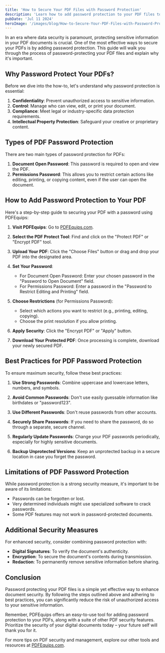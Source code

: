 ```yaml
---
title: 'How to Secure Your PDF Files with Password Protection'
description: 'Learn how to add password protection to your PDF files to enhance document security and control access'
pubDate: 'Jul 11 2024'
heroImage: '/images/blog/How-to-Secure-Your-PDF-Files-with-Password-Protection.png'
---
```


In an era where data security is paramount, protecting sensitive information in your PDF documents is crucial. One of the most effective ways to secure your PDFs is by adding password protection. This guide will walk you through the process of password-protecting your PDF files and explain why it's important.

## Why Password Protect Your PDFs?

Before we dive into the how-to, let's understand why password protection is essential:

1. **Confidentiality**: Prevent unauthorized access to sensitive information.
2. **Control**: Manage who can view, edit, or print your document.
3. **Compliance**: Meet legal or industry-specific data protection requirements.
4. **Intellectual Property Protection**: Safeguard your creative or proprietary content.

## Types of PDF Password Protection

There are two main types of password protection for PDFs:

1. **Document Open Password**: This password is required to open and view the PDF.
2. **Permissions Password**: This allows you to restrict certain actions like editing, printing, or copying content, even if the user can open the document.

## How to Add Password Protection to Your PDF

Here's a step-by-step guide to securing your PDF with a password using PDFEquips:

1. **Visit PDFEquips**: Go to [PDFEquips.com](https://www.pdfequips.com).

2. **Select the PDF Protect Tool**: Find and click on the "Protect PDF" or "Encrypt PDF" tool.

3. **Upload Your PDF**: Click the "Choose Files" button or drag and drop your PDF into the designated area.

4. **Set Your Password**: 
   - For Document Open Password: Enter your chosen password in the "Password to Open Document" field.
   - For Permissions Password: Enter a password in the "Password to Restrict Editing and Printing" field.

5. **Choose Restrictions** (for Permissions Password):
   - Select which actions you want to restrict (e.g., printing, editing, copying).
   - Choose the print resolution if you allow printing.

6. **Apply Security**: Click the "Encrypt PDF" or "Apply" button.

7. **Download Your Protected PDF**: Once processing is complete, download your newly secured PDF.

## Best Practices for PDF Password Protection

To ensure maximum security, follow these best practices:

1. **Use Strong Passwords**: Combine uppercase and lowercase letters, numbers, and symbols.

2. **Avoid Common Passwords**: Don't use easily guessable information like birthdates or "password123".

3. **Use Different Passwords**: Don't reuse passwords from other accounts.

4. **Securely Share Passwords**: If you need to share the password, do so through a separate, secure channel.

5. **Regularly Update Passwords**: Change your PDF passwords periodically, especially for highly sensitive documents.

6. **Backup Unprotected Versions**: Keep an unprotected backup in a secure location in case you forget the password.

## Limitations of PDF Password Protection

While password protection is a strong security measure, it's important to be aware of its limitations:

- Passwords can be forgotten or lost.
- Very determined individuals might use specialized software to crack passwords.
- Some PDF features may not work in password-protected documents.

## Additional Security Measures

For enhanced security, consider combining password protection with:

- **Digital Signatures**: To verify the document's authenticity.
- **Encryption**: To secure the document's contents during transmission.
- **Redaction**: To permanently remove sensitive information before sharing.

## Conclusion

Password protecting your PDF files is a simple yet effective way to enhance document security. By following the steps outlined above and adhering to best practices, you can significantly reduce the risk of unauthorized access to your sensitive information.

Remember, PDFEquips offers an easy-to-use tool for adding password protection to your PDFs, along with a suite of other PDF security features. Prioritize the security of your digital documents today – your future self will thank you for it.

For more tips on PDF security and management, explore our other tools and resources at [PDFEquips.com](https://www.pdfequips.com).